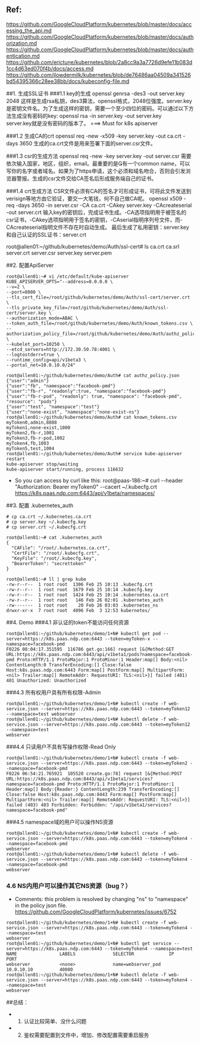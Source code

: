 ## Ref:
https://github.com/GoogleCloudPlatform/kubernetes/blob/master/docs/accessing_the_api.md
https://github.com/GoogleCloudPlatform/kubernetes/blob/master/docs/authorization.md
https://github.com/GoogleCloudPlatform/kubernetes/blob/master/docs/authentication.md
https://github.com/erictune/kubernetes/blob/2a8cc9a3a7726d9efe11b083d1cc4d63ed070f4b/docs/access.md
https://github.com/jlowdermilk/kubernetes/blob/de76486aa04509a341526bd54395366c28ee38bb/docs/kubeconfig-file.md

##1. 生成SSL证书
###1.1 key的生成 
openssl genrsa -des3 -out server.key 2048 
这样是生成rsa私钥，des3算法，openssl格式，2048位强度。server.key是密钥文件名。为了生成这样的密钥，需要一个至少四位的密码。可以通过以下方法生成没有密码的key:
openssl rsa -in server.key -out server.key  
server.key就是没有密码的版本了。 ===> Must for k8s apiserver
 
###1.2 生成CA的crt
openssl req -new -x509 -key server.key -out ca.crt -days 3650 
生成的ca.crt文件是用来签署下面的server.csr文件。
 
###1.3 csr的生成方法
openssl req -new -key server.key -out server.csr 
需要依次输入国家，地区，组织，email。最重要的是有一个common name，可以写你的名字或者域名。如果为了https申请，这个必须和域名吻合，否则会引发浏览器警报。生成的csr文件交给CA签名后形成服务端自己的证书。 
 
###1.4 crt生成方法
CSR文件必须有CA的签名才可形成证书，可将此文件发送到verisign等地方由它验证，要交一大笔钱，何不自己做CA呢。
openssl x509 -req -days 3650 -in server.csr -CA ca.crt -CAkey server.key -CAcreateserial -out server.crt
输入key的密钥后，完成证书生成。-CA选项指明用于被签名的csr证书，-CAkey选项指明用于签名的密钥，-CAserial指明序列号文件，而-CAcreateserial指明文件不存在时自动生成。
最后生成了私用密钥：server.key和自己认证的SSL证书：server.crt

root@allen01:~/github/kubernetes/demo/Auth/ssl-cert# ls
ca.crt  ca.srl  server.crt  server.csr  server.key  server.pem

##2. 配置ApiServer
```
root@allen01:~# vi /etc/default/kube-apiserver 
KUBE_APISERVER_OPTS="--address=0.0.0.0 \
--v=2 \
--port=8080 \
--tls_cert_file=/root/github/kubernetes/demo/Auth/ssl-cert/server.crt \
--tls_private_key_file=/root/github/kubernetes/demo/Auth/ssl-cert/server.key \
--authorization_mode=ABAC \
--token_auth_file=/root/github/kubernetes/demo/Auth/known_tokens.csv \
--authorization_policy_file=/root/github/kubernetes/demo/Auth/authz_policy.json \
--kubelet_port=10250 \
--etcd_servers=http://172.30.50.78:4001 \
--logtostderr=true \
--runtime_config=api/v1beta3 \
--portal_net=10.0.10.0/24"

root@allen01:~/github/kubernetes/demo/Auth# cat authz_policy.json 
{"user":"admin"}
{"user":"fb", "namespace":"facebook-pmd"}
{"user":"fb-r", "readonly":true, "namespace":"facebook-pmd"}
{"user":"fb-r-pod", "readonly": true, "namespace": "facebook-pmd", "resource": "pods"}
{"user":"test", "namespace":"test"}
{"user":"none-exist", "namespace":"none-exist-ns"}
root@allen01:~/github/kubernetes/demo/Auth# cat known_tokens.csv
myToken0,admin,8888
myToken1,none-exist,1000
myToken2,fb-r,1001
myToken3,fb-r-pod,1002
myToken4,fb,1003
myToken5,test,1004
root@allen01:~/github/kubernetes/demo/Auth# service kube-apiserver restart
kube-apiserver stop/waiting
kube-apiserver start/running, process 116632
```
* So you can access by curl like this:
root@paas-186:~# curl  --header "Authorization: Bearer myToken0" --cacert ~/.kubecfg.crt https://k8s.paas.ndp.com:6443/api/v1beta/namespaces/

##3. 配置 .kubernetes_auth
```
# cp ca.crt ~/.kubernetes.ca.crt
# cp server.key ~/.kubecfg.key
# cp server.crt ~/.kubecfg.crt

root@allen01:~# cat .kubernetes_auth 
{
  "CAFile": "/root/.kubernetes.ca.crt",
  "CertFile": "/root/.kubecfg.crt",
  "KeyFile": "/root/.kubecfg.key",
  "BearerToken": "secrettoken"
}

root@allen01:~# ll | grep kube
-rw-r--r--  1 root root  1306 Feb 25 10:13 .kubecfg.crt
-rw-r--r--  1 root root  1679 Feb 25 10:14 .kubecfg.key
-rw-r--r--  1 root root  1424 Feb 25 10:14 .kubernetes.ca.crt
-rw-r--r--  1 root root   146 Feb 26 02:01 .kubernetes_auth
-rw-------  1 root root    20 Feb 26 03:03 .kubernetes_ns
drwxr-xr-x  7 root root  4096 Feb  3 12:53 kubernetes/
```

##4. Demo
###4.1 非认证的token不能访问任何资源
```
root@allen01:~/github/kubernetes/demo/1+N# kubectl get pod --server=https://k8s.paas.ndp.com:6443 --token=myToken-x --namespace=facebook-pmd  
F0226 08:04:17.351595  116786 get.go:166] request [&{Method:GET URL:https://k8s.paas.ndp.com:6443/api/v1beta1/pods?namespace=facebook-pmd Proto:HTTP/1.1 ProtoMajor:1 ProtoMinor:1 Header:map[] Body:<nil> ContentLength:0 TransferEncoding:[] Close:false Host:k8s.paas.ndp.com:6443 Form:map[] PostForm:map[] MultipartForm:<nil> Trailer:map[] RemoteAddr: RequestURI: TLS:<nil>}] failed (401) 401 Unauthorized: Unauthorized
```

###4.3 所有权用户具有所有权限-Admin
```
root@allen01:~/github/kubernetes/demo/1+N# kubectl create -f web-service.json --server=https://k8s.paas.ndp.com:6443 --token=myToken12 --namespace=test webserver
root@allen01:~/github/kubernetes/demo/1+N# kubectl delete -f web-service.json --server=https://k8s.paas.ndp.com:6443 --token=myToken12 --namespace=test
webserver
```

###4.4 只读用户不具有写操作权限-Read Only
```
root@allen01:~/github/kubernetes/demo/1+N# kubectl create -f web-service.json --server=https://k8s.paas.ndp.com:6443 --token=myToken2 --namespace=facebook-pmd          
F0226 06:54:21.765921  105520 create.go:78] request [&{Method:POST URL:https://k8s.paas.ndp.com:8443/api/v1beta1/services?namespace=facebook-pmd Proto:HTTP/1.1 ProtoMajor:1 ProtoMinor:1 Header:map[] Body:{Reader:} ContentLength:239 TransferEncoding:[] Close:false Host:k8s.paas.ndp.com:8443 Form:map[] PostForm:map[] MultipartForm:<nil> Trailer:map[] RemoteAddr: RequestURI: TLS:<nil>}] failed (403) 403 Forbidden: Forbidden: "/api/v1beta1/services?namespace=facebook-pmd"
```
###4.5 namespace域的用户可以操作NS资源
```
root@allen01:~/github/kubernetes/demo/1+N# kubectl create -f web-service.json --server=https://k8s.paas.ndp.com:6443 --token=myToken4 --namespace=facebook-pmd
webserver
root@allen01:~/github/kubernetes/demo/1+N# kubectl delete -f web-service.json --server=https://k8s.paas.ndp.com:6443 --token=myToken4 --namespace=facebook-pmd
webserver
```
### 4.6 NS内用户可以操作其它NS资源（bug？）
* Comments: this problem is resolved by changing "ns" to "namespace" in the policy json file. 
https://github.com/GoogleCloudPlatform/kubernetes/issues/6752
```
root@allen01:~/github/kubernetes/demo/1+N# kubectl create -f web-service.json --server=https://k8s.paas.ndp.com:6443 --token=myToken4 --namespace=test
webserver
root@allen01:~/github/kubernetes/demo/1+N# kubectl get service --server=https://k8s.paas.ndp.com:6443 --token=myToken4 --namespace=test               NAME                LABELS              SELECTOR             IP                  PORT
webserver           <none>              name=webserver_pod   10.0.10.10          40080
root@allen01:~/github/kubernetes/demo/1+N# kubectl delete -f web-service.json --server=https://k8s.paas.ndp.com:6443 --token=myToken4 --namespace=test 
webserver
```
##总结：
* 1. 认证比较简单、没什么问题
* 2. 鉴权需要配置到文件中，增加、修改配置需要重启服务
